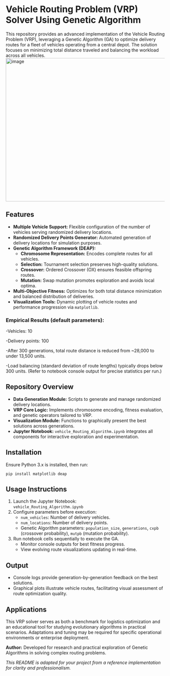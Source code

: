 # Vehicle Routing Problem (VRP) Solver Using Genetic Algorithm

This repository provides an advanced implementation of the Vehicle Routing Problem (VRP), leveraging a Genetic Algorithm (GA) to optimize delivery routes for a fleet of vehicles operating from a central depot. The solution focuses on minimizing total distance traveled and balancing the workload across all vehicles.
<img width="580" height="455" alt="image" src="https://github.com/user-attachments/assets/1671d47e-e773-48ad-b554-a78967b76f81" />

## Features

- **Multiple Vehicle Support:** Flexible configuration of the number of vehicles serving randomized delivery locations.
- **Randomized Delivery Points Generator:** Automated generation of delivery locations for simulation purposes.
- **Genetic Algorithm Framework (DEAP):**  
  - **Chromosome Representation:** Encodes complete routes for all vehicles.  
  - **Selection:** Tournament selection preserves high-quality solutions.  
  - **Crossover:** Ordered Crossover (OX) ensures feasible offspring routes.  
  - **Mutation:** Swap mutation promotes exploration and avoids local optima.  
- **Multi-Objective Fitness:** Optimizes for both total distance minimization and balanced distribution of deliveries.  
- **Visualization Tools:** Dynamic plotting of vehicle routes and performance progression via `matplotlib`.

### Empirical Results (default parameters):

-Vehicles: 10

-Delivery points: 100

-After 300 generations, total route distance is reduced from ~28,000 to under 13,500 units.

-Load balancing (standard deviation of route lengths) typically drops below 300 units.
(Refer to notebook console output for precise statistics per run.)



## Repository Overview

- **Data Generation Module:** Scripts to generate and manage randomized delivery locations.  
- **VRP Core Logic:** Implements chromosome encoding, fitness evaluation, and genetic operators tailored to VRP.  
- **Visualization Module:** Functions to graphically present the best solutions across generations.  
- **Jupyter Notebook:** `vehicle_Routing_Algorithm.ipynb` integrates all components for interactive exploration and experimentation.

## Installation

Ensure Python 3.x is installed, then run:

```
pip install matplotlib deap
```

## Usage Instructions

1. Launch the Jupyter Notebook:  
   `vehicle_Routing_Algorithm.ipynb`
2. Configure parameters before execution:  
   - `num_vehicles`: Number of delivery vehicles.  
   - `num_locations`: Number of delivery points.  
   - Genetic Algorithm parameters: `population_size`, `generations`, `cxpb` (crossover probability), `mutpb` (mutation probability).  
3. Run notebook cells sequentially to execute the GA.  
   - Monitor console outputs for best fitness progress.  
   - View evolving route visualizations updating in real-time.

## Output

- Console logs provide generation-by-generation feedback on the best solutions.  
- Graphical plots illustrate vehicle routes, facilitating visual assessment of route optimization quality.

## Applications

This VRP solver serves as both a benchmark for logistics optimization and an educational tool for studying evolutionary algorithms in practical scenarios. Adaptations and tuning may be required for specific operational environments or enterprise deployment.

**Author:** Developed for research and practical exploration of Genetic Algorithms in solving complex routing problems.

*This README is adapted for your project from a reference implementation for clarity and professionalism.*
